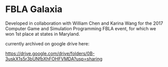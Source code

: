 # FBLA Galaxia
Developed in collaboration with William Chen and Karina Wang for the 2017 Computer Game and Simulation Programming FBLA event, for which we won 1st place at states in Maryland.


currently archived on google drive here:

https://drive.google.com/drive/folders/0B-3uskX1s5r3bUNfbXhFOHFVMDA?usp=sharing
